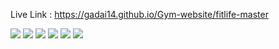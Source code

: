 Live Link :  https://gadai14.github.io/Gym-website/fitlife-master

<img src="https://github.com/Gadai14/Gym-website/assets/121002242/8b2af3fe-fde9-4cbf-8c40-0d04188f96fa">
<img src="https://github.com/Gadai14/Gym-website/assets/121002242/dced2eec-97e0-4e2e-9292-cf3021e7a151">
<img src="https://github.com/Gadai14/Gym-website/assets/121002242/0b85d62c-7838-4c84-b619-da9c12a9f5f6">
<img src="https://github.com/Gadai14/Gym-website/assets/121002242/23e954d6-a2a2-4add-8844-d6fdff4d9774">
<img src="https://github.com/Gadai14/Gym-website/assets/121002242/8c45c798-e8d0-4942-9bf7-ac4a0a9460a7">
<img src="https://github.com/Gadai14/Gym-website/assets/121002242/35fc94c8-d708-4e4d-9d9a-9a484d715922">
